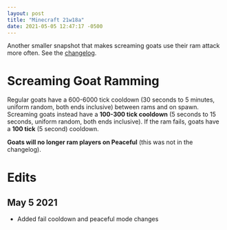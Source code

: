 ```yaml
---
layout: post
title: "Minecraft 21w18a"
date: 2021-05-05 12:47:17 -0500
---
```


Another smaller snapshot that makes screaming goats use their ram attack more often. See the [changelog](https://www.minecraft.net/en-us/article/minecraft-snapshot-21w18a).

# Screaming Goat Ramming

Regular goats have a 600-6000 tick cooldown (30 seconds to 5 minutes, uniform random, both ends inclusive) between rams and on spawn. Screaming goats instead have a **100-300 tick cooldown** (5 seconds to 15 seconds, uniform random, both ends inclusive). If the ram fails, goats have a **100 tick** (5 second) cooldown.

**Goats will no longer ram players on Peaceful** (this was not in the changelog).

# Edits

## May 5 2021

- Added fail cooldown and peaceful mode changes


